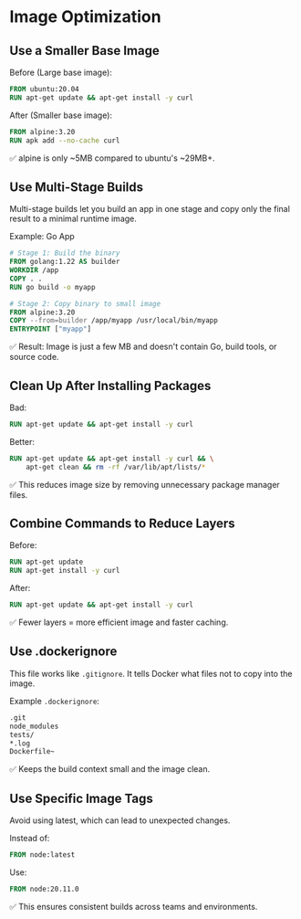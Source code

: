 # Image Optimization

## Use a Smaller Base Image

Before (Large base image):

```Dockerfile
FROM ubuntu:20.04
RUN apt-get update && apt-get install -y curl
```

After (Smaller base image):

```Dockerfile
FROM alpine:3.20
RUN apk add --no-cache curl
```

✅ alpine is only ~5MB compared to ubuntu's ~29MB+.

## Use Multi-Stage Builds

Multi-stage builds let you build an app in one stage and copy only the final result to a minimal runtime image.

Example: Go App

```Dockerfile
# Stage 1: Build the binary
FROM golang:1.22 AS builder
WORKDIR /app
COPY . .
RUN go build -o myapp

# Stage 2: Copy binary to small image
FROM alpine:3.20
COPY --from=builder /app/myapp /usr/local/bin/myapp
ENTRYPOINT ["myapp"]
```

✅ Result: Image is just a few MB and doesn't contain Go, build tools, or source code.

## Clean Up After Installing Packages

Bad:

```Dockerfile
RUN apt-get update && apt-get install -y curl
```

Better:

```Dockerfile
RUN apt-get update && apt-get install -y curl && \
    apt-get clean && rm -rf /var/lib/apt/lists/*
```

✅ This reduces image size by removing unnecessary package manager files.

## Combine Commands to Reduce Layers

Before:

```Dockerfile
RUN apt-get update
RUN apt-get install -y curl
```

After:

```Dockerfile
RUN apt-get update && apt-get install -y curl
```

✅ Fewer layers = more efficient image and faster caching.

## Use .dockerignore

This file works like `.gitignore`. It tells Docker what files not to copy into the image.

Example `.dockerignore`:

```bash
.git
node_modules
tests/
*.log
Dockerfile~
```

✅ Keeps the build context small and the image clean.

## Use Specific Image Tags

Avoid using latest, which can lead to unexpected changes.

Instead of:

```Dockerfile
FROM node:latest
```

Use:

```Dockerfile
FROM node:20.11.0
```

✅ This ensures consistent builds across teams and environments.
